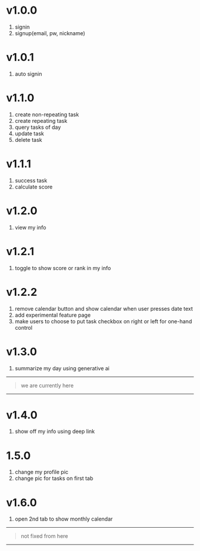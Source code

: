 # v1.0.0
1. signin
2. signup(email, pw, nickname)

# v1.0.1
1. auto signin

# v1.1.0
1. create non-repeating task
2. create repeating task
3. query tasks of day
4. update task
5. delete task

# v1.1.1
1. success task
2. calculate score

# v1.2.0
1. view my info

# v1.2.1
1. toggle to show score or rank in my info

# v1.2.2
1. remove calendar button and show calendar when user presses date text
2. add experimental feature page
3. make users to choose to put task checkbox on right or left for one-hand control

# v1.3.0
1. summarize my day using generative ai

--- 
> we are currently here
--- 

# v1.4.0
1. show off my info using deep link

# 1.5.0
1. change my profile pic
2. change pic for tasks on first tab

# v1.6.0
1. open 2nd tab to show monthly calendar

---
> not fixed from here
--- 
